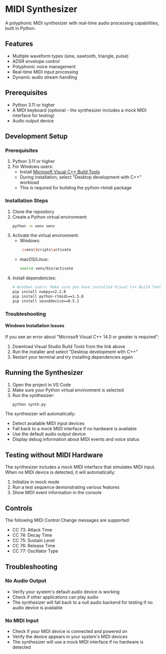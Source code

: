# MIDI Synthesizer

A polyphonic MIDI synthesizer with real-time audio processing capabilities, built in Python.

## Features
- Multiple waveform types (sine, sawtooth, triangle, pulse)
- ADSR envelope control
- Polyphonic voice management
- Real-time MIDI input processing
- Dynamic audio stream handling

## Prerequisites
- Python 3.11 or higher
- A MIDI keyboard (optional - the synthesizer includes a mock MIDI interface for testing)
- Audio output device

## Development Setup

### Prerequisites
1. Python 3.11 or higher
2. For Windows users:
   - Install [Microsoft Visual C++ Build Tools](https://visualstudio.microsoft.com/visual-cpp-build-tools/)
   - During installation, select "Desktop development with C++" workload
   - This is required for building the python-rtmidi package

### Installation Steps
1. Clone the repository
2. Create a Python virtual environment:
   ```bash
   python -m venv venv
   ```
3. Activate the virtual environment:
   - Windows:
     ```bash
     .\venv\Scripts\activate
     ```
   - macOS/Linux:
     ```bash
     source venv/bin/activate
     ```
4. Install dependencies:
   ```bash
   # Windows users: Make sure you have installed Visual C++ Build Tools first
   pip install numpy==2.2.0
   pip install python-rtmidi==1.5.8
   pip install sounddevice==0.5.1
   ```

### Troubleshooting

#### Windows Installation Issues
If you see an error about "Microsoft Visual C++ 14.0 or greater is required":
1. Download Visual Studio Build Tools from the link above
2. Run the installer and select "Desktop development with C++"
3. Restart your terminal and try installing dependencies again

## Running the Synthesizer

1. Open the project in VS Code
2. Make sure your Python virtual environment is selected
3. Run the synthesizer:
   ```bash
   python synth.py
   ```

The synthesizer will automatically:
- Detect available MIDI input devices
- Fall back to a mock MIDI interface if no hardware is available
- Use the default audio output device
- Display debug information about MIDI events and voice status

## Testing without MIDI Hardware

The synthesizer includes a mock MIDI interface that simulates MIDI input. When no MIDI device is detected, it will automatically:
1. Initialize in mock mode
2. Run a test sequence demonstrating various features
3. Show MIDI event information in the console

## Controls

The following MIDI Control Change messages are supported:
- CC 73: Attack Time
- CC 74: Decay Time
- CC 75: Sustain Level
- CC 76: Release Time
- CC 77: Oscillator Type

## Troubleshooting

### No Audio Output
- Verify your system's default audio device is working
- Check if other applications can play audio
- The synthesizer will fall back to a null audio backend for testing if no audio device is available

### No MIDI Input
- Check if your MIDI device is connected and powered on
- Verify the device appears in your system's MIDI devices
- The synthesizer will use a mock MIDI interface if no hardware is detected
